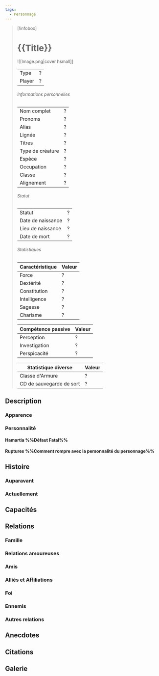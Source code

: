 ```yaml
---
tags:
  - Personnage
---
```

> [!infobox]
> # {{Title}}
> ![[Image.png|cover hsmall]]
> 
> |||
> | ---- | ---- |
> | Type | ? |
> | Player | ? |
> ###### Informations personnelles
> |||
> | ---- | ---- |
> | Nom complet | ? |
> | Pronoms | ? |
> | Alias | ? |
> | Lignée | ? |
> | Titres | ? |
> | Type de créature | ? |
> | Espèce | ? |
> | Occupation | ? |
> | Classe | ? |
> | Alignement | ? |
> ###### Statut
> |||
> | ---- | ---- |
> | Statut | ? |
> | Date de naissance | ? |
> | Lieu de naissance | ? |
> | Date de mort | ? |
> ###### Statistiques
> | Caractéristique | Valeur |
> | ---- | ---- |
> | Force | ? |
> | Dextérité | ? |
> | Constitution | ? |
> | Intelligence | ? |
> | Sagesse | ? |
> | Charisme | ? |
> 
> | Compétence passive | Valeur |
> | ---- | ---- |
> | Perception | ? |
> | Investigation | ? |
> | Perspicacité | ? |
> 
> | Statistique diverse | Valeur |
> | ---- | ---- |
> | Classe d'Armure | ? |
> | CD de sauvegarde de sort | ? |

## Description
### Apparence

### Personnalité

#### Hamartia %%Défaut Fatal%%

#### Ruptures %%Comment rompre avec la personnalité du personnage%%

## Histoire

### Auparavant

### Actuellement

## Capacités

## Relations
### Famille
### Relations amoureuses
### Amis
### Alliés et Affiliations
### Foi
### Ennemis
### Autres relations

## Anecdotes

## Citations

## Galerie